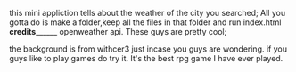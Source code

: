 this mini appliction tells about the weather of the city you searched;
All you gotta do is make a folder,keep all the files in that folder and run index.html
________credits______________
openweather api. These guys are pretty cool;

the background is from withcer3 just incase you guys are wondering. if you guys like to play games do try it. It's the best rpg game I have ever played.
